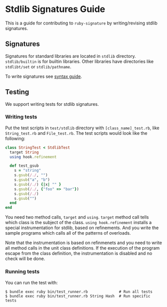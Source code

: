 # Stdlib Signatures Guide

This is a guide for contributing to `ruby-signature` by writing/revising stdlib signatures.

## Signatures

Signatures for standard libraries are located in `stdlib` directory. `stdlib/builtin` is for builtin libraries. Other libraries have directories like `stdlibt/set` or `stdlib/pathname`.

To write signatures see [syntax guide](syntax.md).

## Testing

We support writing tests for stdlib signatures.

### Writing tests

Put the test scripts in `test/stdlib` directory with `[class_name]_test.rb`, like `String_test.rb` and `File_test.rb`.
The test scripts would look like the following:

```rb
class StringTest < StdlibTest
  target String
  using hook.refinement

  def test_gsub
    s = "string"
    s.gsub(/./, "")
    s.gsub("a", "b")
    s.gsub(/./) {|x| "" }
    s.gsub(/./, {"foo" => "bar"})
    s.gsub(/./)
    s.gsub("")
  end
end
```

You need two method calls, `target` and `using`.
`target` method call tells which class is the subject of the class.
`using hook.refinement` installs a special instrumentation for stdlib, based on refinements.
And you write the sample programs which calls all of the patterns of overloads.

Note that the instrumentation is based on refinmenets and you need to write all method calls in the unit class definitions.
If the execution of the program escape from the class definition, the instrumentation is disabled and no check will be done.

### Running tests

You can run the test with:

```
$ bundle exec ruby bin/test_runner.rb              # Run all tests
$ bundle exec ruby bin/test_runner.rb String Hash  # Run specific tests
```

